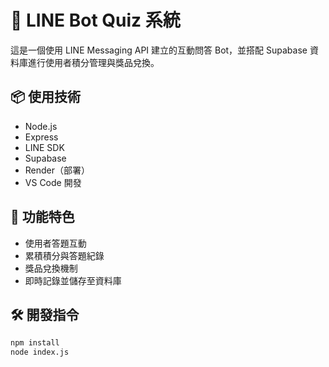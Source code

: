 # 🎯 LINE Bot Quiz 系統

這是一個使用 LINE Messaging API 建立的互動問答 Bot，並搭配 Supabase 資料庫進行使用者積分管理與獎品兌換。

## 📦 使用技術
- Node.js
- Express
- LINE SDK
- Supabase
- Render（部署）
- VS Code 開發

## 🚀 功能特色
- 使用者答題互動
- 累積積分與答題紀錄
- 獎品兌換機制
- 即時記錄並儲存至資料庫

## 🛠️ 開發指令
```bash
npm install
node index.js
